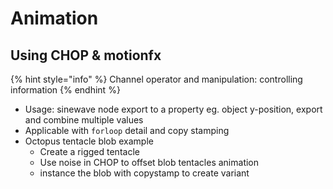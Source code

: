 # Animation

## Using CHOP & motionfx

{% hint style="info" %}
Channel operator and manipulation: controlling information
{% endhint %}

* Usage: sinewave node export to a property eg. object y-position, export and combine multiple values&#x20;
* Applicable with `forloop` detail and copy stamping
* Octopus tentacle blob example
  * Create a rigged tentacle
  * Use noise in CHOP to offset blob tentacles animation
  * instance the blob with copystamp to create variant

###
